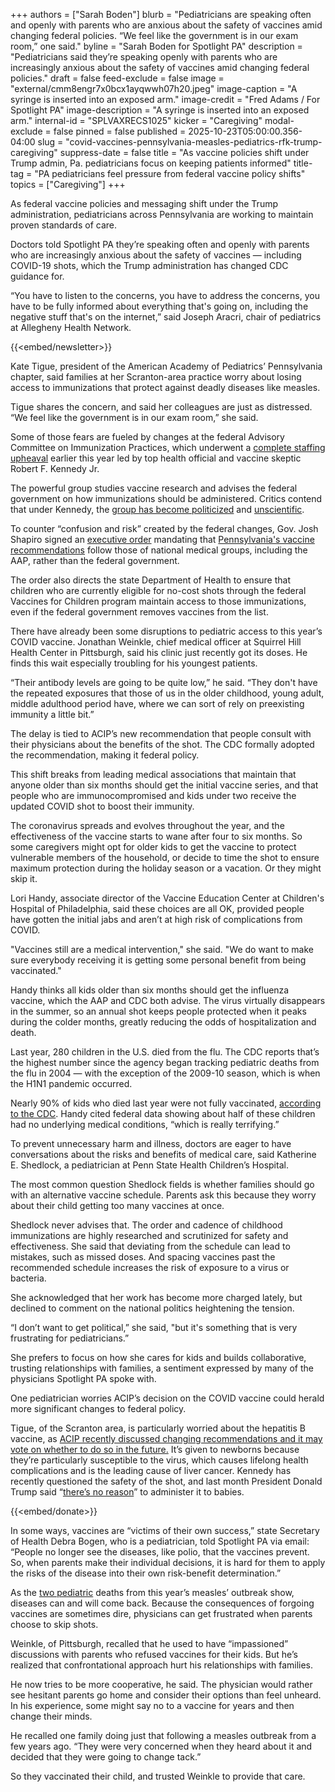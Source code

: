 +++
authors = ["Sarah Boden"]
blurb = "Pediatricians are speaking often and openly with parents who are anxious about the safety of vaccines amid changing federal policies. “We feel like the government is in our exam room,” one said."
byline = "Sarah Boden for Spotlight PA"
description = "Pediatricians said they’re speaking openly with parents who are increasingly anxious about the safety of vaccines amid changing federal policies."
draft = false
feed-exclude = false
image = "external/cmm8engr7x0bcx1ayqwwh07h20.jpeg"
image-caption = "A syringe is inserted into an exposed arm."
image-credit = "Fred Adams / For Spotlight PA"
image-description = "A syringe is inserted into an exposed arm."
internal-id = "SPLVAXRECS1025"
kicker = "Caregiving"
modal-exclude = false
pinned = false
published = 2025-10-23T05:00:00.356-04:00
slug = "covid-vaccines-pennsylvania-measles-pediatrics-rfk-trump-caregiving"
suppress-date = false
title = "As vaccine policies shift under Trump admin, Pa. pediatricians focus on keeping patients informed"
title-tag = "PA pediatricians feel pressure from federal vaccine policy shifts"
topics = ["Caregiving"]
+++

As federal vaccine policies and messaging shift under the Trump administration, pediatricians across Pennsylvania are working to maintain proven standards of care.

Doctors told Spotlight PA they’re speaking often and openly with parents who are increasingly anxious about the safety of vaccines — including COVID-19 shots, which the Trump administration has changed CDC guidance for.

“You have to listen to the concerns, you have to address the concerns, you have to be fully informed about everything that&#39;s going on, including the negative stuff that&#39;s on the internet,” said Joseph Aracri, chair of pediatrics at Allegheny Health Network.

{{<embed/newsletter>}}

Kate Tigue, president of the American Academy of Pediatrics’ Pennsylvania chapter, said families at her Scranton-area practice worry about losing access to immunizations that protect against deadly diseases like measles.

Tigue shares the concern, and said her colleagues are just as distressed. “We feel like the government is in our exam room,” she said.

Some of those fears are fueled by changes at the federal Advisory Committee on Immunization Practices, which underwent a <a href="https://apnews.com/article/cdc-acip-vaccine-committee-9f58e1f004075b081718ff078de88d76">complete staffing upheaval</a> earlier this year led by top health official and vaccine skeptic Robert F. Kennedy Jr.

The powerful group studies vaccine research and advises the federal government on how immunizations should be administered. Critics contend that under Kennedy, the <a href="https://www.medpagetoday.com/infectiousdisease/vaccines/116051">group has become politicized</a> and <a href="https://www.nbcnews.com/politics/trump-administration/former-cdc-directors-rfk-jr-dangerous-new-york-times-rcna228374">unscientific</a>.

To counter “confusion and risk” created by the federal changes, Gov. Josh Shapiro signed an <a href="https://www.pa.gov/content/dam/copapwp-pagov/en/governor/documents/Executive%20Order%202025%2002%20Governor%20Shapiro%20Vaccines%20Access.pdf">executive order</a> mandating that <a href="https://www.pa.gov/agencies/health/programs/immunizations/general-immunization-guidance">Pennsylvania&#39;s vaccine recommendations</a> follow those of national medical groups, including the AAP, rather than the federal government.

The order also directs the state Department of Health to ensure that children who are currently eligible for no-cost shots through the federal Vaccines for Children program maintain access to those immunizations, even if the federal government removes vaccines from the list.

There have already been some disruptions to pediatric access to this year’s COVID vaccine. Jonathan Weinkle, chief medical officer at Squirrel Hill Health Center in Pittsburgh, said his clinic just recently got its doses. He finds this wait especially troubling for his youngest patients.

“Their antibody levels are going to be quite low,” he said. “They don&#39;t have the repeated exposures that those of us in the older childhood, young adult, middle adulthood period have, where we can sort of rely on preexisting immunity a little bit.”

The delay is tied to ACIP’s new recommendation that people consult with their physicians about the benefits of the shot. The CDC formally adopted the recommendation, making it federal policy.

This shift breaks from leading medical associations that maintain that anyone older than six months should get the initial vaccine series, and that people who are immunocompromised and kids under two receive the updated COVID shot to boost their immunity.

The coronavirus spreads and evolves throughout the year, and the effectiveness of the vaccine starts to wane after four to six months. So some caregivers might opt for older kids to get the vaccine to protect vulnerable members of the household, or decide to time the shot to ensure maximum protection during the holiday season or a vacation. Or they might skip it.

Lori Handy, associate director of the Vaccine Education Center at Children&#39;s Hospital of Philadelphia, said these choices are all OK, provided people have gotten the initial jabs and aren’t at high risk of complications from COVID.

&#34;Vaccines still are a medical intervention,&#34; she said. &#34;We do want to make sure everybody receiving it is getting some personal benefit from being vaccinated.&#34;

Handy thinks all kids older than six months should get the influenza vaccine, which the AAP and CDC both advise. The virus virtually disappears in the summer, so an annual shot keeps people protected when it peaks during the colder months, greatly reducing the odds of hospitalization and death.

Last year, 280 children in the U.S. died from the flu. The CDC reports that’s the highest number since the agency began tracking pediatric deaths from the flu in 2004 — with the exception of the 2009-10 season, which is when the H1N1 pandemic occurred.

Nearly 90% of kids who died last year were not fully vaccinated, <a href="https://www.cdc.gov/mmwr/volumes/74/wr/mm7436a2.htm">according to the CDC</a>. Handy cited federal data showing about half of these children had no underlying medical conditions, “which is really terrifying.”

To prevent unnecessary harm and illness, doctors are eager to have conversations about the risks and benefits of medical care, said Katherine E. Shedlock, a pediatrician at Penn State Health Children’s Hospital.

The most common question Shedlock fields is whether families should go with an alternative vaccine schedule. Parents ask this because they worry about their child getting too many vaccines at once.

Shedlock never advises that. The order and cadence of childhood immunizations are highly researched and scrutinized for safety and effectiveness. She said that deviating from the schedule can lead to mistakes, such as missed doses. And spacing vaccines past the recommended schedule increases the risk of exposure to a virus or bacteria.

She acknowledged that her work has become more charged lately, but declined to comment on the national politics heightening the tension.

“I don’t want to get political,” she said, &#34;but it&#39;s something that is very frustrating for pediatricians.”

She prefers to focus on how she cares for kids and builds collaborative, trusting relationships with families, a sentiment expressed by many of the physicians Spotlight PA spoke with.

One pediatrician worries ACIP’s decision on the COVID vaccine could herald more significant changes to federal policy.

Tigue, of the Scranton area, is particularly worried about the hepatitis B vaccine, as <a href="https://www.npr.org/2025/09/18/nx-s1-5542082/cdc-acip-vaccine-hepatitis-b-mmrv">ACIP recently discussed changing recommendations and it may vote on whether to do so in the future.</a> It’s given to newborns because they’re particularly susceptible to the virus, which causes lifelong health complications and is the leading cause of liver cancer. Kennedy has recently questioned the safety of the shot, and last month President Donald Trump said “<a href="https://www.npr.org/2025/09/25/nx-s1-5553541/trump-advises-parents-on-hepatitis-b-vaccine-heres-why-doctors-say-hes-wrong#:~:text=toggle%20caption,and%20adult%20infectious%20disease%20specialist">there’s no reason</a>” to administer it to babies.

{{<embed/donate>}}

In some ways, vaccines are “victims of their own success,” state Secretary of Health Debra Bogen, who is a pediatrician, told Spotlight PA via email: “People no longer see the diseases, like polio, that the vaccines prevent. So, when parents make their individual decisions, it is hard for them to apply the risks of the disease into their own risk-benefit determination.”

As the <a href="https://www.dshs.texas.gov/news-alerts/texas-announces-second-death-measles-outbreak#:~:text=The%20Texas%20Department%20of%20State,the%20course%20of%20the%20outbreak.">two pediatric</a> deaths from this year’s measles’ outbreak show, diseases can and will come back. Because the consequences of forgoing vaccines are sometimes dire, physicians can get frustrated when parents choose to skip shots.

Weinkle, of Pittsburgh, recalled that he used to have “impassioned” discussions with parents who refused vaccines for their kids. But he’s realized that confrontational approach hurt his relationships with families.

He now tries to be more cooperative, he said. The physician would rather see hesitant parents go home and consider their options than feel unheard. In his experience, some might say no to a vaccine for years and then change their minds.

He recalled one family doing just that following a measles outbreak from a few years ago. “They were very concerned when they heard about it and decided that they were going to change tack.”

So they vaccinated their child, and trusted Weinkle to provide that care.<strong></strong>

